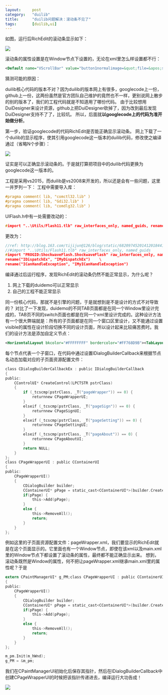 ```yaml
---
layout:     post
category: 	"duilib"
title:      "duilib问题解决：滚动条不见了"
tags:		[duilib,ui]
---
```


如图，运行后RichEdit的滚动条显示如下：

![](http://wx3.sinaimg.cn/mw690/006C9P7Ugy1fpel04csm2j301109t0ks.jpg)

滚动条的属性设置是在Window节点下设置的，无论在xml里怎么样设置都不行：
```xml
<Default name="VScrollBar" value="button1normalimage=&quot;file=&apos;scrollbar.bmp&apos; source=&apos;0,90,16,106&apos; mask=&apos;#FFFF00FF&apos;&quot; button1hotimage=&quot;file=&apos;scrollbar.bmp&apos; source=&apos;18,90,34,106&apos; mask=&apos;#FFFF00FF&apos;&quot; button1pushedimage=&quot;file=&apos;scrollbar.bmp&apos; source=&apos;36,90,52,106&apos; mask=&apos;#FFFF00FF&apos;&quot; button1disabledimage=&quot;file=&apos;scrollbar.bmp&apos; source=&apos;54,90,70,106&apos; mask=&apos;#FFFF00FF&apos;&quot; button2normalimage=&quot;file=&apos;scrollbar.bmp&apos; source=&apos;0,108,16,124&apos; mask=&apos;#FFFF00FF&apos;&quot; button2hotimage=&quot;file=&apos;scrollbar.bmp&apos; source=&apos;18,108,34,124&apos; mask=&apos;#FFFF00FF&apos;&quot; button2pushedimage=&quot;file=&apos;scrollbar.bmp&apos; source=&apos;36,108,52,124&apos; mask=&apos;#FFFF00FF&apos;&quot; button2disabledimage=&quot;file=&apos;scrollbar.bmp&apos; source=&apos;54,108,70,124&apos; mask=&apos;#FFFF00FF&apos;&quot; thumbnormalimage=&quot;file=&apos;scrollbar.bmp&apos; source=&apos;0,126,16,142&apos; corner=&apos;2,2,2,2&apos; mask=&apos;#FFFF00FF&apos;&quot; thumbhotimage=&quot;file=&apos;scrollbar.bmp&apos; source=&apos;18,126,34,142&apos; corner=&apos;2,2,2,2&apos; mask=&apos;#FFFF00FF&apos;&quot; thumbpushedimage=&quot;file=&apos;scrollbar.bmp&apos; source=&apos;36,126,52,142&apos; corner=&apos;2,2,2,2&apos; mask=&apos;#FFFF00FF&apos;&quot; thumbdisabledimage=&quot;file=&apos;scrollbar.bmp&apos; source=&apos;54,126,70,142&apos; corner=&apos;2,2,2,2&apos; mask=&apos;#FFFF00FF&apos;&quot; railnormalimage=&quot;file=&apos;scrollbar.bmp&apos; source=&apos;0,144,16,160&apos; corner=&apos;2,2,2,2&apos; mask=&apos;#FFFF00FF&apos;&quot; railhotimage=&quot;file=&apos;scrollbar.bmp&apos; source=&apos;18,144,34,160&apos; corner=&apos;2,2,2,2&apos; mask=&apos;#FFFF00FF&apos;&quot; railpushedimage=&quot;file=&apos;scrollbar.bmp&apos; source=&apos;36,144,52,160&apos; corner=&apos;2,2,2,2&apos; mask=&apos;#FFFF00FF&apos;&quot; raildisabledimage=&quot;file=&apos;scrollbar.bmp&apos; source=&apos;54,144,70,160&apos; corner=&apos;2,2,2,2&apos; mask=&apos;#FFFF00FF&apos;&quot; bknormalimage=&quot;file=&apos;scrollbar.bmp&apos; source=&apos;0,162,16,178&apos; corner=&apos;2,2,2,2&apos; mask=&apos;#FFFF00FF&apos;&quot; bkhotimage=&quot;file=&apos;scrollbar.bmp&apos; source=&apos;18,162,34,178&apos; corner=&apos;2,2,2,2&apos; mask=&apos;#FFFF00FF&apos;&quot; bkpushedimage=&quot;file=&apos;scrollbar.bmp&apos; source=&apos;36,162,52,178&apos; corner=&apos;2,2,2,2&apos; mask=&apos;#FFFF00FF&apos;&quot; bkdisabledimage=&quot;file=&apos;scrollbar.bmp&apos; source=&apos;54,162,70,178&apos; corner=&apos;2,2,2,2&apos; mask=&apos;#FFFF00FF&apos;&quot; "/><Default name="HScrollBar" value="button1normalimage=&quot;file=&apos;scrollbar.bmp&apos; source=&apos;0,0,16,16&apos; mask=&apos;#FFFF00FF&apos;&quot; button1hotimage=&quot;file=&apos;scrollbar.bmp&apos; source=&apos;18,0,34,16&apos; mask=&apos;#FFFF00FF&apos;&quot; button1pushedimage=&quot;file=&apos;scrollbar.bmp&apos; source=&apos;36,0,52,16&apos; mask=&apos;#FFFF00FF&apos;&quot; button1disabledimage=&quot;file=&apos;scrollbar.bmp&apos; source=&apos;54,0,70,16&apos; mask=&apos;#FFFF00FF&apos;&quot; button2normalimage=&quot;file=&apos;scrollbar.bmp&apos; source=&apos;0,18,16,34&apos; mask=&apos;#FFFF00FF&apos;&quot; button2hotimage=&quot;file=&apos;scrollbar.bmp&apos; source=&apos;18,18,34,34&apos; mask=&apos;#FFFF00FF&apos;&quot; button2pushedimage=&quot;file=&apos;scrollbar.bmp&apos; source=&apos;36,18,52,34&apos; mask=&apos;#FFFF00FF&apos;&quot; button2disabledimage=&quot;file=&apos;scrollbar.bmp&apos; source=&apos;54,18,70,34&apos; mask=&apos;#FFFF00FF&apos;&quot; thumbnormalimage=&quot;file=&apos;scrollbar.bmp&apos; source=&apos;0,36,16,52&apos; corner=&apos;2,2,2,2&apos; mask=&apos;#FFFF00FF&apos;&quot; thumbhotimage=&quot;file=&apos;scrollbar.bmp&apos; source=&apos;18,36,34,52&apos; corner=&apos;2,2,2,2&apos; mask=&apos;#FFFF00FF&apos;&quot; thumbpushedimage=&quot;file=&apos;scrollbar.bmp&apos; source=&apos;36,36,52,52&apos; corner=&apos;2,2,2,2&apos; mask=&apos;#FFFF00FF&apos;&quot; thumbdisabledimage=&quot;file=&apos;scrollbar.bmp&apos; source=&apos;54,36,70,52&apos; corner=&apos;2,2,2,2&apos; mask=&apos;#FFFF00FF&apos;&quot; railnormalimage=&quot;file=&apos;scrollbar.bmp&apos; source=&apos;0,54,16,70&apos; corner=&apos;2,2,2,2&apos; mask=&apos;#FFFF00FF&apos;&quot; railhotimage=&quot;file=&apos;scrollbar.bmp&apos; source=&apos;18,54,34,70&apos; corner=&apos;2,2,2,2&apos; mask=&apos;#FFFF00FF&apos;&quot; railpushedimage=&quot;file=&apos;scrollbar.bmp&apos; source=&apos;36,54,52,70&apos; corner=&apos;2,2,2,2&apos; mask=&apos;#FFFF00FF&apos;&quot; raildisabledimage=&quot;file=&apos;scrollbar.bmp&apos; source=&apos;54,54,70,70&apos; corner=&apos;2,2,2,2&apos; mask=&apos;#FFFF00FF&apos;&quot; bknormalimage=&quot;file=&apos;scrollbar.bmp&apos; source=&apos;0,72,16,88&apos; corner=&apos;2,2,2,2&apos; mask=&apos;#FFFF00FF&apos;&quot; bkhotimage=&quot;file=&apos;scrollbar.bmp&apos; source=&apos;18,72,34,88&apos; corner=&apos;2,2,2,2&apos; mask=&apos;#FFFF00FF&apos;&quot; bkpushedimage=&quot;file=&apos;scrollbar.bmp&apos; source=&apos;36,72,52,88&apos; corner=&apos;2,2,2,2&apos; mask=&apos;#FFFF00FF&apos;&quot; bkdisabledimage=&quot;file=&apos;scrollbar.bmp&apos; source=&apos;54,72,70,88&apos; corner=&apos;2,2,2,2&apos; mask=&apos;#FFFF00FF&apos;&quot; "/>
```

猜测可能的原因：

duilib核心代码的版本不对？因为duilib的版本网上有很多，googlecode上一份，github上一份，这两份虽然是官方团队自己维护的竟然也不一样，更别说网上散步的别的版本了，我们的工程代码就是不知道用了哪份代码。
由于比较想用DuiDesigner来设计资源，github上把DuiDesigner砍掉了，因为改到最后发现DuiDesigner支持不了了，比较坑。
所以，后面就**以googlecode上的代码为准开始做分析**。

第一步，验证googlecode的代码RichEdit是否能正确显示滚动条。
网上下载了一个duilib的显示程序，使其引用googlecode这一版本的duilib代码，修改使之编译通过（省略N个步骤）：

![](http://wx2.sinaimg.cn/mw690/006C9P7Ugy1fpel03y78dj30m80fwmxq.jpg)

证实是可以正确显示滚动条的。于是就打算把项目中的duilib代码更换为googlecode这一版本的。

工程是采用vs2015，而duilib是vs2008来开发的，所以还是会有一些问题，这里一并罗列一下：
工程中需要导入库：
```c
#pragma comment( lib, "comctl32.lib" )
#pragma comment( lib, "Gdi32.lib" )
#pragma comment( lib, "comdlg32.lib" )
```
UIFlash.h中有一处需要改动的：
```c
#import "..\Utils/Flash11.tlb" raw_interfaces_only, named_guids, rename("IDispatchEx","IMyDispatchEx")
```
更改为：
```c
//ref: http://blog.163.com/tijijun@126/blog/static/6820974520141201844104/
//#import "..\Utils/Flash11.tlb" raw_interfaces_only, named_guids
#import "PROGID:ShockwaveFlash.ShockwaveFlash" raw_interfaces_only, named_guids, \
rename("IDispatchEx", "IMyDispatchEx")    \
rename("ICanHandleException", "IMyICanHandleException")
```

编译通过后运行程序，发现RichEdit的滚动条仍然不能正常显示，为什么呢？
1. 网上下载的duidemo可以正常显示
2. 自己的工程不能正常显示

同一份核心代码，那就不是引擎的问题，于是就想到是不是设计的方式不对导致的？
对比了一下发现，duidemo的不同TAB页面都是在同一个Window里设计完成的，TAB页不同的switch页面也都是在同一个xml里设计完成的。这种设计方法有一个很大弊端就是：所有的子页面都是在同一个窗口区里设计，又不能通过设置visible的属性在设计阶段切换不同的设计页面，所以设计起来比较痛苦费时。我们的设计方法是添加自定义节点：
```xml
<HorizontalLayout bkcolor="#FFFFFFFF" bordercolor="#FF768D9B"><TabLayout name="tabSwitch"><HorizontalLayout><pageWrapper bkcolor="ffffffff"/></HorizontalLayout><HorizontalLayout><pageSign /></HorizontalLayout><HorizontalLayout><pageSetting /></HorizontalLayout><HorizontalLayout><pageAbout /></HorizontalLayout></TabLayout></HorizontalLayout>
```
每个节点代表一个子窗口，在代码中通过设置IDialogBuilderCallback来根据节点名动态加载对应的子页面资源配置文件：
```c
class CDialogBuilderCallbackEx : public IDialogBuilderCallback
{
public:
    CControlUI* CreateControl(LPCTSTR pstrClass) 
    {
        if (_tcscmp(pstrClass, _T("pageWrapper")) == 0) {
            returnnew CPageWrapperUI;
        }
        elseif (_tcscmp(pstrClass, _T("pageSign")) == 0) {
            returnnew CPageSignUI;
        }
        elseif (_tcscmp(pstrClass, _T("pageSetting")) == 0) {
            returnnew CPageSettingUI;
        }
        elseif (_tcscmp(pstrClass, _T("pageAbout")) == 0) {
            returnnew CPageAboutUI;
        }
        return NULL;
    }
};
class CPageWrapperUI : public CContainerUI
{
public:
    CPageWrapperUI()
    {
        CDialogBuilder builder;
        CContainerUI* pPage = static_cast<CContainerUI*>(builder.Create(_T("pageWrapper.xml"), (UINT)0));
        if(pPage) {
            this->Add(pPage);
        }
        else {
            this->RemoveAll();
            return;
        }
    }
};
```
例如这里的子页面资源配置文件：pageWrapper.xml，我们要显示的RichEdit就是在这个页面显示的。它里面也有一个Window节点，即使在该xml以及main.xml里的Window节点下都设置了滚动条的属性，最终都不能正确显示出来。
想到，滚动条既然是Window的属性，何不把让pageWrapper.xml继承main.xml里的属性呢？于是
```c
extern CPaintManagerUI* g_PM;class CPageWrapperUI : public CContainerUI
{
public:
    CPageWrapperUI()
    {
        CDialogBuilder builder;
        CContainerUI* pPage = static_cast<CContainerUI*>(builder.Create(_T("pageWrapper.xml"), (UINT)0, 0, g_PM, 0));
        if(pPage) {
            this->Add(pPage);
        }
        else {
            this->RemoveAll();
            return;
        }
    }
};
```

```c
m_pm.Init(m_hWnd);
g_PM = &m_pm;
```
我们在CPaintManagerUI初始化后保存其指针，然后在IDialogBuilderCallback中创建CPageWrapperUI的时候把该指针传递进去，编译运行大功告成！

![](http://wx3.sinaimg.cn/mw690/006C9P7Ugy1fpel03i0ktj300y09l3y9.jpg)